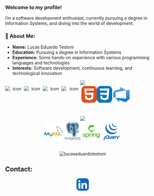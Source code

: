 ### Welcome to my profile!  

 I’m a software development enthusiast, currently pursuing a degree in Information Systems, and diving into the world of development.

 
  <h3>🚀 About Me:</h3>

- **Name:** Lucas Eduardo Testoni
- **Education:** Pursuing a degree in Information Systems
- **Experience:** Some hands-on experience with various programming languages and technologies
- **Interests:** Software development, continuous learning, and technological innovation

<div align="center" style="text-align: center;">
 <img src="https://readme-typing-svg.herokuapp.com/?font=Righteous&size=35&color=FFFF00&center=true&vCenter=true&width=600&height=70&duration=4000&lines=Languagens+and+tools" />
</div>

<div align="center" style="display: flex; align-items: flex-start;">
 <img  src="https://techstack-generator.vercel.app/java-icon.svg" alt="icon" width="61" height="80" />
 <img  src="https://techstack-generator.vercel.app/js-icon.svg" alt="icon" width="61" height="61" />
 <img src="https://techstack-generator.vercel.app/nginx-icon.svg" alt="icon" width="61" height="61" />
 <img src="https://techstack-generator.vercel.app/docker-icon.svg" alt="icon" width="65" height="65" />
 <img style= "margin-right: 14;" src="https://github.com/tandpfun/skill-icons/blob/main/icons/HTML.svg" alt="icon" width="50" height="54" />
 <img src="https://github.com/tandpfun/skill-icons/blob/main/icons/CSS.svg" alt="icon" width="50" height="54" /> 
 <img alt="AzureDeveops" height="55" width="60" src="https://github.com/devicons/devicon/blob/master/icons/azuredevops/azuredevops-original.svg"/>
</div>

<br>

<div align="center"">
 <img src="https://readme-typing-svg.herokuapp.com?font=Righteous&weight=500&pause=1000&color=F78B15&background=FFFFFF00&center=true&repeat=false&random=true&width=435&lines=Database+and+technologies" />
</div>

<div align="center" style="text-align: center;">
 <img src="https://github.com/devicons/devicon/blob/master/icons/mysql/mysql-original-wordmark.svg" alt="icon" width="61" height="61" />
 <img src="https://github.com/devicons/devicon/blob/master/icons/postgresql/postgresql-plain-wordmark.svg" alt="icon" width="55" height="61" />
 
  <img alt="Spring" height="60" width="60" src="https://raw.githubusercontent.com/devicons/devicon/master/icons/spring/spring-original-wordmark.svg"/>
  <img alt="jQuery" height="60" width="60" src="https://github.com/devicons/devicon/blob/master/icons/jquery/jquery-plain-wordmark.svg"/>
</div>
<br>
<p align="center"><img src="https://github-readme-stats.vercel.app/api/top-langs?username=lucaseduardotestoni&show_icons=true&locale=en&layout=compact" alt="lucaseduardotestoni" /></p>

## Contact:
  <div align="center">
  <a href="https://www.linkedin.com/in/lucas-eduardo-t-807a271a1/" target="_blank"><img height="40" width="40" src="https://github.com/tandpfun/skill-icons/blob/main/icons/LinkedIn.svg"></a> 
</div>
